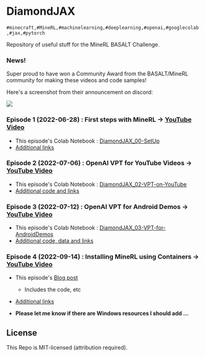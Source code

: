 # DiamondJAX
`
#minecraft,#MineRL,#machinelearning,#deeplearning,#openai,#googlecolab,#jax,#pytorch
`

Repository of useful stuff for the MineRL BASALT Challenge.

### News!

Super proud to have won a Community Award from the BASALT/MineRL community for making these videos and code samples!

Here's a screenshot from their announcement on discord:

<img src="assets/CommunityAward_800x483.png" />


### Episode 1 (2022-06-28) : First steps with MineRL &rarr; [YouTube Video](https://youtu.be/8yIrWcyWGek)

* This episode's Colab Notebook : [DiamondJAX_00-SetUp](https://colab.research.google.com/drive/1rJ3lGy-bG7kJRe_wYBWg7fjSaD9oOMDw?usp=sharing)
* [Additional links](./2022-06-28_MineRL-01/)


### Episode 2 (2022-07-06) : OpenAI VPT for YouTube Videos &rarr; [YouTube Video](https://youtu.be/qdITG9B9s3c)

* This episode's Colab Notebook : [DiamondJAX_02-VPT-on-YouTube](https://colab.research.google.com/drive/17FiaBr8hqaHrfac4b-NUi3giF1qB--4g?usp=sharing)
* [Additional code and links](./2022-07-02_MineRL-02/)


### Episode 3 (2022-07-12) : OpenAI VPT for Android Demos &rarr; [YouTube Video](https://youtu.be/S9sAd3DqToE)

* This episode's Colab Notebook : [DiamondJAX_03-VPT-for-AndroidDemos](https://colab.research.google.com/drive/1tUR0Y7fpxF3O_bLfiks6imSzNXJ_BRvK?usp=sharing)
* [Additional code, data and links](./2022-07-12_MineRL-03/)


### Episode 4 (2022-09-14) : Installing MineRL using Containers &rarr; [YouTube Video](https://youtu.be/ZkoU9pRyS38)

* This episode's [Blog post](https://blog.mdda.net/ai/2022/09/13/running-minerl-within-a-container)
  + Includes the code, etc
* [Additional links](./2022-09-14_MineRL-04/)

* **Please let me know if there are Windows resources I should add ...**


## License

This Repo is MIT-licensed (attribution required).

